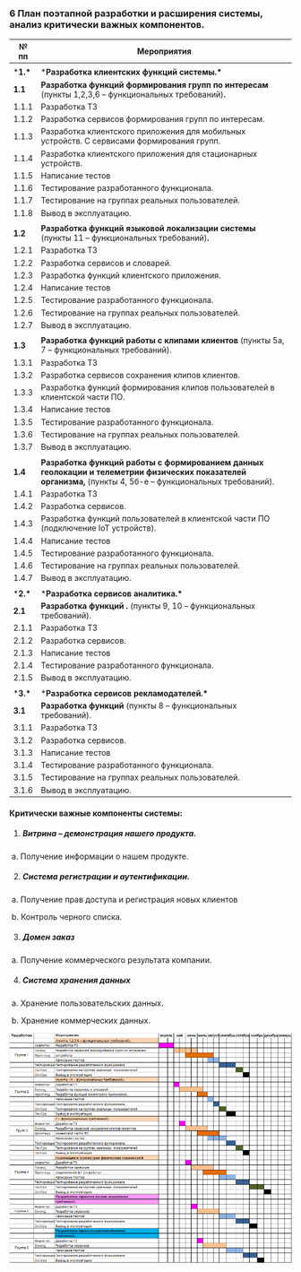 ### 6 План поэтапной разработки и расширения системы, анализ критически важных компонентов.



| №  пп     | Мероприятия                                                  |
| --------- | ------------------------------------------------------------ |
|           |                                                              |
| ***1.\*** | ***Разработка  клиентских функций системы.\***               |
| **1.1**   | **Разработка функций формирования групп по интересам** (пункты 1,2,3,6 – функциональных требований)**.** |
| 1.1.1     | Разработка ТЗ                                                |
| 1.1.2     | Разработка сервисов формирования  групп по интересам.        |
| 1.1.3     | Разработка клиентского приложения  для мобильных устройств. С сервисами формирования групп. |
| 1.1.4     | Разработка клиентского приложения  для стационарных устройств. |
| 1.1.5     | Написание тестов                                             |
| 1.1.6     | Тестирование разработанного  функционала.                    |
| 1.1.7     | Тестирование на группах  реальных пользователей.             |
| 1.1.8     | Вывод в эксплуатацию.                                        |
|           |                                                              |
| **1.2**   | **Разработка функций языковой локализации системы** (пункты 11 – функциональных требований)**.** |
| 1.2.1     | Разработка ТЗ                                                |
| 1.2.2     | Разработка сервисов и словарей.                              |
| 1.2.3     | Разработка функций клиентского  приложения.                  |
| 1.2.4     | Написание тестов                                             |
| 1.2.5     | Тестирование разработанного  функционала.                    |
| 1.2.6     | Тестирование на группах  реальных пользователей.             |
| 1.2.7     | Вывод в эксплуатацию.                                        |
|           |                                                              |
| **1.3**   | **Разработка функций работы с клипами клиентов** (пункты 5а, 7 – функциональных требований). |
| 1.3.1     | Разработка ТЗ                                                |
| 1.3.2     | Разработка сервисов сохранения  клипов клиентов.             |
| 1.3.3     | Разработка функций формирования  клипов пользователей в клиентской части ПО. |
| 1.3.4     | Написание тестов                                             |
| 1.3.5     | Тестирование разработанного  функционала.                    |
| 1.3.6     | Тестирование на группах  реальных пользователей.             |
| 1.3.7     | Вывод в эксплуатацию.                                        |
|           |                                                              |
| **1.4**   | **Разработка функций работы с формированием данных геолокации и  телеметрии физических показателей организма,**   (пункты 4, 5б-е  – функциональных требований). |
| 1.4.1     | Разработка ТЗ                                                |
| 1.4.2     | Разработка сервисов.                                         |
| 1.4.3     | Разработка функций пользователей в  клиентской части ПО (подключение IoT устройств). |
| 1.4.4     | Написание тестов                                             |
| 1.4.5     | Тестирование разработанного  функционала.                    |
| 1.4.6     | Тестирование на группах  реальных пользователей.             |
| 1.4.7     | Вывод в эксплуатацию.                                        |
|           |                                                              |
| ***2.\*** | ***Разработка  сервисов аналитика.\***                       |
| **2.1**   | **Разработка функций .** (пункты  9, 10 –  функциональных требований). |
| 2.1.1     | Разработка ТЗ                                                |
| 2.1.2     | Разработка сервисов.                                         |
| 2.1.3     | Написание тестов                                             |
| 2.1.4     | Тестирование разработанного  функционала.                    |
| 2.1.5     | Вывод в эксплуатацию.                                        |
|           |                                                              |
| ***3.\*** | ***Разработка  сервисов рекламодателей.\***                  |
| **3.1**   | **Разработка функций** (пункты 8 –  функциональных требований). |
| 3.1.1     | Разработка ТЗ                                                |
| 3.1.2     | Разработка сервисов.                                         |
| 3.1.3     | Написание тестов                                             |
| 3.1.4     | Тестирование разработанного функционала.                     |
| 3.1.5     | Тестирование на группах  реальных пользователей.             |
| 3.1.6     | Вывод в эксплуатацию.                                        |

#### Критически важные компоненты системы:

1. ##### Витрина – демонстрация нашего продукта.

​			a.  Получение информации о нашем продукте.

2. ##### Система регистрации и аутентификации.

​			a.  Получение прав доступа и регистрация новых клиентов

​			b.  Контроль черного списка.

3. ##### Домен заказ 

​			a.  Получение коммерческого результата компании.

4. ##### Система хранения данных

​			a.  Хранение пользовательских данных.

​			b.  Хранение коммерческих данных.

![план](Img/ПланРазработки.png)

